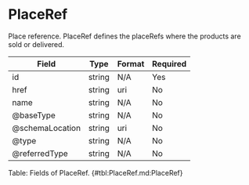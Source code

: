 <!--
    ATTENTION: This file was generated via gradle!
               Do NOT manually edit this file! Any such changes will be overwritten!
-->

# PlaceRef

Place reference.
PlaceRef defines the placeRefs where the products are sold or delivered.

| Field | Type | Format | Required |
|-------|---|--------|---|
| id | string | N/A | Yes |
| href | string | uri | No |
| name | string | N/A | No |
| \@baseType | string | N/A | No |
| \@schemaLocation | string | uri | No |
| \@type | string | N/A | No |
| \@referredType | string | N/A | No |

Table: Fields of PlaceRef. {#tbl:PlaceRef.md:PlaceRef}
